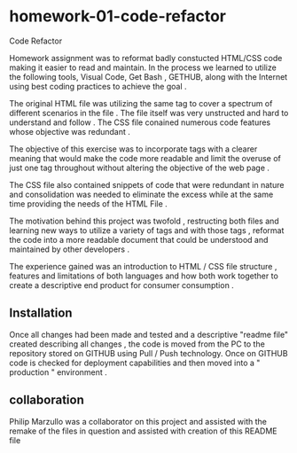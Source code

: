# homework-01-code-refactor

Code Refactor


Homework assignment was to reformat badly constucted HTML/CSS code making it easier to read and maintain.
In the process we learned  to utilize the following tools, Visual Code, Get Bash , GETHUB, along with the Internet
using best coding practices to achieve the goal .

The original HTML file was utilizing the same tag to cover a spectrum  of different scenarios
in the file .  The file itself was very unstructed and hard to understand and follow . The
CSS file conained numerous code features whose objective was redundant .

The objective of this exercise was to incorporate tags with a clearer meaning that would
make the code more readable and limit the overuse of just one tag throughout without 
altering the objective of the web page .

The CSS file also contained snippets of code that were redundant in nature and 
consolidation was needed to eliminate the excess while at the same time providing  the
needs of the HTML File .

The motivation behind this project was twofold ,  restructing both files and learning new
ways to utilize a variety of tags and with those tags , reformat the code into a more
readable document that could be understood and maintained by other developers .

The experience gained was an introduction to HTML / CSS file structure , features
and limitations of both languages and how both work together to create a descriptive end 
product for consumer consumption .

Installation
-------------

Once all changes had been made and tested and a descriptive "readme file" created describing all  changes , 
the code is moved from the PC to the repository stored on GITHUB using Pull / Push technology. Once on GITHUB
code is checked for deployment capabilities and then moved into a " production " environment .

collaboration
-------------

Philip Marzullo was a collaborator on this project and assisted with the remake of the files in question
and assisted with creation of this README file
